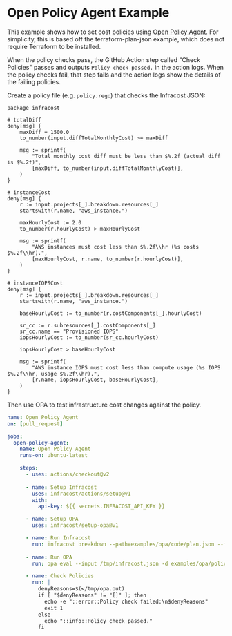 # Open Policy Agent Example

This example shows how to set cost policies using [Open Policy Agent](https://www.openpolicyagent.org/).  For simplicity, this is based off the terraform-plan-json example, which does not require Terraform to be installed.

When the policy checks pass, the GitHub Action step called "Check Policies" passes and outputs `Policy check passed.` in the action logs. When the policy checks fail, that step fails and the action logs show the details of the failing policies.

Create a policy file (e.g. `policy.rego`) that checks the Infracost JSON: 
```rego
package infracost

# totalDiff
deny[msg] {
	maxDiff = 1500.0
	to_number(input.diffTotalMonthlyCost) >= maxDiff

	msg := sprintf(
		"Total monthly cost diff must be less than $%.2f (actual diff is $%.2f)",
		[maxDiff, to_number(input.diffTotalMonthlyCost)],
	)
}

# instanceCost
deny[msg] {
	r := input.projects[_].breakdown.resources[_]
	startswith(r.name, "aws_instance.")

	maxHourlyCost := 2.0
	to_number(r.hourlyCost) > maxHourlyCost

	msg := sprintf(
		"AWS instances must cost less than $%.2f\\hr (%s costs $%.2f\\hr).",
		[maxHourlyCost, r.name, to_number(r.hourlyCost)],
	)
}

# instanceIOPSCost
deny[msg] {
	r := input.projects[_].breakdown.resources[_]
	startswith(r.name, "aws_instance.")

	baseHourlyCost := to_number(r.costComponents[_].hourlyCost)

	sr_cc := r.subresources[_].costComponents[_]
	sr_cc.name == "Provisioned IOPS"
	iopsHourlyCost := to_number(sr_cc.hourlyCost)

	iopsHourlyCost > baseHourlyCost

	msg := sprintf(
		"AWS instance IOPS must cost less than compute usage (%s IOPS $%.2f\\hr, usage $%.2f\\hr).",
		[r.name, iopsHourlyCost, baseHourlyCost],
	)
}
```

Then use OPA to test infrastructure cost changes against the policy.

[//]: <> (BEGIN EXAMPLE)
```yml
name: Open Policy Agent
on: [pull_request]

jobs:
  open-policy-agent:
    name: Open Policy Agent
    runs-on: ubuntu-latest

    steps:
      - uses: actions/checkout@v2
      
      - name: Setup Infracost
        uses: infracost/actions/setup@v1
        with:
          api-key: ${{ secrets.INFRACOST_API_KEY }}

      - name: Setup OPA
        uses: infracost/setup-opa@v1

      - name: Run Infracost
        run: infracost breakdown --path=examples/opa/code/plan.json --format=json --out-file=/tmp/infracost.json
        
      - name: Run OPA
        run: opa eval --input /tmp/infracost.json -d examples/opa/policy/policy.rego --format pretty "data.infracost.deny" | tee /tmp/opa.out

      - name: Check Policies
        run: |
          denyReasons=$(</tmp/opa.out)
          if [ "$denyReasons" != "[]" ]; then
            echo -e "::error::Policy check failed:\n$denyReasons"
            exit 1
          else
            echo "::info::Policy check passed."
          fi
```
[//]: <> (END EXAMPLE)
